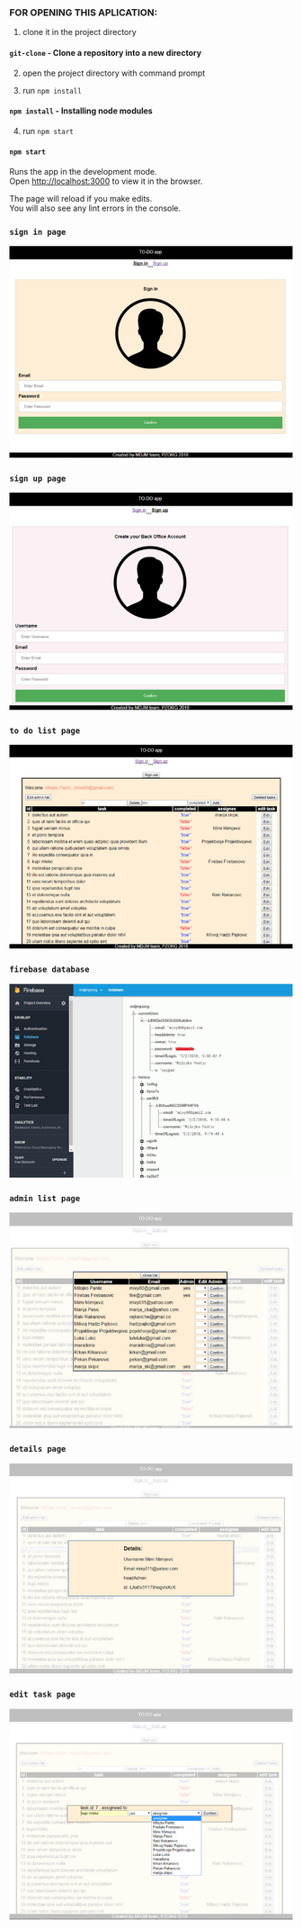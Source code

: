 ### FOR OPENING THIS APLICATION:
  
1. clone it in the project directory
#### `git-clone` - Clone a repository into a new directory
 
2. open the project directory with command prompt
 
3. run `npm install` 
#### `npm install` - Installing node modules
 
 
 
 4. run `npm start`
 #### `npm start`
 
 Runs the app in the development mode.<br>
 Open [http://localhost:3000](http://localhost:3000) to view it in the browser.
 
 The page will reload if you make edits.<br>
 You will also see any lint errors in the console.
  
  
  
 
 
 
 ### `sign in page`
 ![Screenshot](signin.png)
 
 ### `sign up page`
 ![Screenshot](signup.png)

 ### `to do list page`
 ![Screenshot](todolist.png)
 
 ### `firebase database`
 ![Screenshot](database.png)
 
 ### `admin list page`
 ![Screenshot](adminlist.png)
 
 ### `details page`
 ![Screenshot](details.png)
 
 ### `edit task page`
 ![Screenshot](edittask.png)